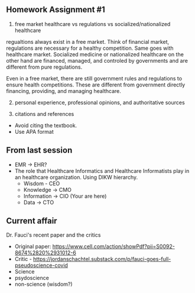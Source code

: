 ## Homework Assignment #1

1. free market healthcare vs regulations vs socialized/nationalized healthcare

regualtions always exist in a free market. Think of financial market, regulations are necessary for a healthy competition. 
Same goes with healthcare market. Socialized medicine or nationalized healthcare on the other hand are financed, managed, 
and controled by governments and are different from pure regulations. 

Even in a free market, there are still government rules and regulations to ensure health competitions.
These are different from government directly financing, providing, and managing healthcare.

2. personal experience, professional opinions, and authoritative sources

3. citations and references

- Avoid citing the textbook. 
- Use APA format


## From last session
- EMR -> EHR?
- The role that Healthcare Informatics and Healthcare Informatists play in an healthcare organization. Using DIKW hierarchy. 
  - Wisdom - CEO
  - Knowledge  -> CMO
  - Information  -> CIO  (Your are here)
  - Data -> CTO
## Current affair
Dr. Fauci's recent paper and the critics
- Original paper: https://www.cell.com/action/showPdf?pii=S0092-8674%2820%2931012-6
- Critic - https://jordanschachtel.substack.com/p/fauci-goes-full-pseudoscience-covid
- Science
- psydoscience
- non-science (wisdom?)
